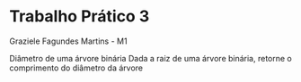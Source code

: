 # Trabalho Prático 3

Graziele Fagundes Martins - M1

Diâmetro de uma árvore binária
Dada a raiz de uma árvore binária, retorne o comprimento do diâmetro da árvore
